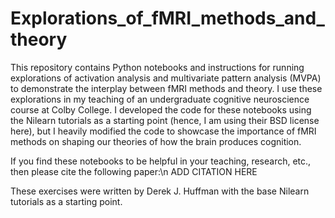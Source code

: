 # Explorations_of_fMRI_methods_and_theory
This repository contains Python notebooks and instructions for running explorations of activation analysis and multivariate pattern analysis (MVPA) to demonstrate the interplay between fMRI methods and theory. I use these explorations in my teaching of an undergraduate cognitive neuroscience course at Colby College. I developed the code for these notebooks using the Nilearn tutorials as a starting point (hence, I am using their BSD license here), but I heavily modified the code to showcase the importance of fMRI methods on shaping our theories of how the brain produces cognition.

If you find these notebooks to be helpful in your teaching, research, etc., then please cite the following paper:\n
ADD CITATION HERE

These exercises were written by Derek J. Huffman with the base Nilearn tutorials as a starting point.